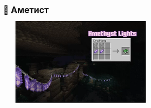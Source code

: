 # 💎 Аметист

<figure><img src="../../.gitbook/assets/17094801-amethyst-lights_l (1).webp" alt=""><figcaption></figcaption></figure>
